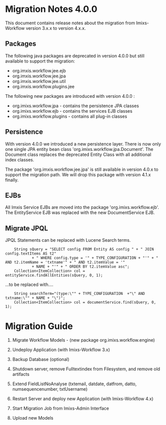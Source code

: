 # Migration Notes 4.0.0

This document contains release notes about the migration from Imixs-Workflow version 3.x.x to version 4.x.x.

## Packages

The following java packages are deprecated in version 4.0.0 but still available to support the migration:

 * org.imxis.workflow.jee.ejb
 * org.imxis.workflow.jee.jpa
 * org.imxis.workflow.jee.util
 * org.imxis.workflow.plugins.jee
 
The following new packages are introduced with version 4.0.0 :

 * org.imixs.workflow.jpa - contains the persistence JPA classes
 * org.imixs.workflow.ejb - contains the services EJB classes
 * org.imixs.workflow.plugins - contains all plug-in classes
 
## Persistence

With version 4.0.0 we introduced a new persistence layer. There is now only one single JPA entity bean class 'org.imixs.workflow.jpa.Document'. The Document class replaces the deprecated Entity Class with all additional index classes.

The package 'org.imxis.workflow.jee.jpa' is still available in version 4.0.x to support the migration path. We will drop this package with version 4.1.x finally. 
 
 
## EJBs

All Imxis Service EJBs are moved into the package 'org.imixs.workflow.ejb'. The EntityService EJB was replaced with the new DocumentService EJB.  

## Migrate JPQL 

JPQL Statements can be replaced with Lucene Search terms.

		String sQuery = "SELECT config FROM Entity AS config " + " JOIN config.textItems AS t2"
				+ " WHERE config.type = '" + TYPE_CONFIGURATION + "'" + " AND t2.itemName = 'txtname'" + " AND t2.itemValue = '"
				+ NAME + "'" + " ORDER BY t2.itemValue asc";
		Collection<ItemCollection> col = entityService.findAllEntities(sQuery, 0, 1);

...to be replaced with....
		
		String searchTerm="(type:\"" + TYPE_CONFIGURATION  +"\" AND txtname:\"" + NAME + "\")";
		Collection<ItemCollection> col = documentService.find(sQuery, 0, 1);

		
# Migration Guide

 1. Migrate Workflow Models - (new package org.imixs.workflow.engine)

 2. Undeploy Application (with Imixs-Workflow 3.x)

 2. Backup Database (optional)
 
 3. Shutdown server, remove Fulltextindex from Filesystem, and remove old artifacts
 
 4. Extend FieldListNoAnalyse (txtemail, datdate, datfrom, datto, numsequencenumber, txtUsername)

 5. Restart Server and deploy new Application (with Imixs-Workflow 4.x) 
  
 6. Start Migration Job from Imixs-Admin Interface
 
 7. Upload new Models
 		